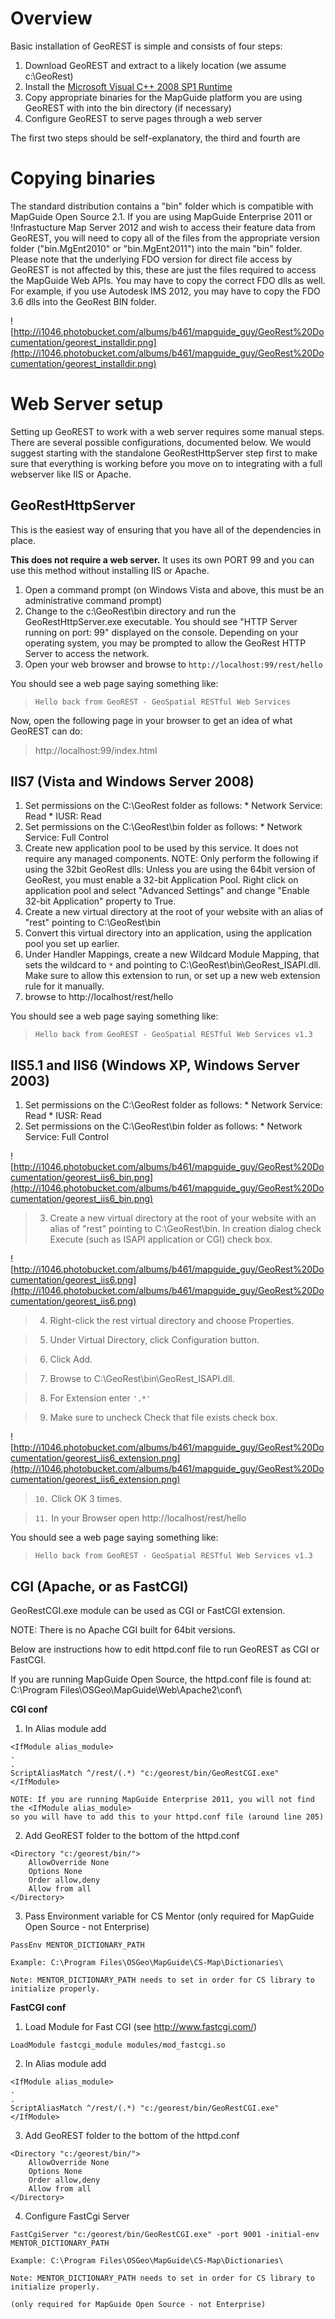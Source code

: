 

# Overview #

Basic installation of GeoREST is simple and consists of four steps:

  1. Download GeoREST and extract to a likely location (we assume c:\GeoRest)
  1. Install the [Microsoft Visual C++ 2008 SP1 Runtime](http://www.microsoft.com/downloads/details.aspx?familyid=A5C84275-3B97-4AB7-A40D-3802B2AF5FC2&displaylang=en)
  1. Copy appropriate binaries for the MapGuide platform you are using GeoREST with into the bin directory (if necessary)
  1. Configure GeoREST to serve pages through a web server

The first two steps should be self-explanatory, the third and fourth are



# Copying binaries #

The standard distribution contains a "bin" folder which is compatible with MapGuide Open Source 2.1.  If you are using MapGuide Enterprise 2011 or !Infrastucture Map Server 2012 and wish to access their feature data from GeoREST, you will need to copy all of the files from the appropriate version folder ("bin.MgEnt2010" or "bin.MgEnt2011") into the main "bin" folder.  Please note that the underlying FDO version for direct file access by GeoREST is not affected by this, these are just the files required to access the MapGuide Web APIs.  You may have to copy the correct FDO dlls as well.  For example, if you use Autodesk IMS 2012, you may have to copy the FDO 3.6 dlls into the GeoRest BIN folder.

![http://i1046.photobucket.com/albums/b461/mapguide_guy/GeoRest%20Documentation/georest_installdir.png](http://i1046.photobucket.com/albums/b461/mapguide_guy/GeoRest%20Documentation/georest_installdir.png)


# Web Server setup #

Setting up GeoREST to work with a web server requires some manual steps.  There are several possible configurations, documented below.  We would suggest starting with the standalone GeoRestHttpServer step first to make sure that everything is working before you move on to integrating with a full webserver like IIS or Apache.

## GeoRestHttpServer ##

This is the easiest way of ensuring that you have all of the dependencies in place.

**This does not require a web server.**  It uses its own PORT 99 and you can use this method without installing IIS or Apache.

  1. Open a command prompt (on Windows Vista and above, this must be an administrative command prompt)
  1. Change to the c:\GeoRest\bin directory and run the GeoRestHttpServer.exe executable.  You should see "HTTP Server running on port: 99" displayed on the console.  Depending on your operating system, you may be prompted to allow the GeoRest HTTP Server to access the network.
  1. Open your web browser and browse to `http://localhost:99/rest/hello`

You should see a web page saying something like:

> `Hello back from GeoREST - GeoSpatial RESTful Web Services `

Now, open the following page in your browser to get an idea of what GeoREST can do:

> http://localhost:99/index.html


## IIS7 (Vista and Windows Server 2008) ##

  1. Set permissions on the C:\GeoRest folder as follows:
    * Network Service: Read
    * IUSR: Read
  1. Set permissions on the C:\GeoRest\bin folder as follows:
    * Network Service: Full Control
  1. Create new application pool to be used by this service.  It does not require any managed components. NOTE: Only perform the following if using the 32bit GeoRest dlls: Unless you are using the 64bit version of GeoRest, you must enable a 32-bit Application Pool. Right click on application pool and select "Advanced Settings" and change "Enable 32-bit Application" property to True.
  1. Create a new virtual directory at the root of your website with an alias of "rest" pointing to C:\GeoRest\bin
  1. Convert this virtual directory into an application, using the application pool you set up earlier.
  1. Under Handler Mappings, create a new Wildcard Module Mapping, that sets the wildcard to `*` and pointing to C:\GeoRest\bin\GeoRest\_ISAPI.dll.  Make sure to allow this extension to run, or set up a new web extension rule for it manually.
  1. browse to http://localhost/rest/hello

You should see a web page saying something like:

> `Hello back from GeoREST - GeoSpatial RESTful Web Services v1.3`

## IIS5.1 and IIS6 (Windows XP, Windows Server 2003) ##

  1. Set permissions on the C:\GeoRest folder as follows:
    * Network Service: Read
    * IUSR: Read
  1. Set permissions on the C:\GeoRest\bin folder as follows:
    * Network Service: Full Control

![http://i1046.photobucket.com/albums/b461/mapguide_guy/GeoRest%20Documentation/georest_iis6_bin.png](http://i1046.photobucket.com/albums/b461/mapguide_guy/GeoRest%20Documentation/georest_iis6_bin.png)
> 3.  Create a new virtual directory at the root of your website with an alias of "rest" pointing to C:\GeoRest\bin. In creation dialog check Execute (such as ISAPI application or CGI) check box.

![http://i1046.photobucket.com/albums/b461/mapguide_guy/GeoRest%20Documentation/georest_iis6.png](http://i1046.photobucket.com/albums/b461/mapguide_guy/GeoRest%20Documentation/georest_iis6.png)
> 4.  Right-click the rest virtual directory and choose Properties.

> 5.  Under Virtual Directory, click Configuration button.

> 6.  Click Add.

> 7.  Browse to C:\GeoRest\bin\GeoRest\_ISAPI.dll.

> 8.  For Extension enter `'.*'`

> 9.  Make sure to uncheck Check that file exists check box.

![http://i1046.photobucket.com/albums/b461/mapguide_guy/GeoRest%20Documentation/georest_iis6_extension.png](http://i1046.photobucket.com/albums/b461/mapguide_guy/GeoRest%20Documentation/georest_iis6_extension.png)

> `10.`  Click OK 3 times.

> `11.`  In your Browser open http://localhost/rest/hello

You should see a web page saying something like:

> `Hello back from GeoREST - GeoSpatial RESTful Web Services v1.3`

## CGI (Apache, or as FastCGI) ##

GeoRestCGI.exe module can be used as CGI or FastCGI extension.

NOTE: There is no Apache CGI built for 64bit versions.

Below are instructions how to edit httpd.conf file to run GeoREST as CGI or FastCGI.

If you are running MapGuide Open Source, the httpd.conf file is found at: C:\Program Files\OSGeo\MapGuide\Web\Apache2\conf\



**CGI conf**


1. In Alias module add
```
<IfModule alias_module>
.
.
ScriptAliasMatch ^/rest/(.*) "c:/georest/bin/GeoRestCGI.exe"
</IfModule>

NOTE: If you are running MapGuide Enterprise 2011, you will not find the <IfModule alias_module> 
so you will have to add this to your httpd.conf file (around line 205)

```

2. Add GeoREST folder to the bottom of the httpd.conf
```
<Directory "c:/georest/bin/">
    AllowOverride None
    Options None
    Order allow,deny
    Allow from all
</Directory>
```
3. Pass Environment variable for CS Mentor (only required for MapGuide Open Source - not Enterprise)
```
PassEnv MENTOR_DICTIONARY_PATH

Example: C:\Program Files\OSGeo\MapGuide\CS-Map\Dictionaries\

Note: MENTOR_DICTIONARY_PATH needs to set in order for CS library to initialize properly.
```

**FastCGI conf**

1. Load Module for Fast CGI (see http://www.fastcgi.com/)
```
LoadModule fastcgi_module modules/mod_fastcgi.so 
```
2. In Alias module add
```
<IfModule alias_module>
.
.
ScriptAliasMatch ^/rest/(.*) "c:/georest/bin/GeoRestCGI.exe"
</IfModule>
```

3. Add GeoREST folder to the bottom of the httpd.conf
```
<Directory "c:/georest/bin/">
    AllowOverride None
    Options None
    Order allow,deny
    Allow from all
</Directory>
```
4. Configure FastCgi Server
```
FastCgiServer "c:/georest/bin/GeoRestCGI.exe" -port 9001 -initial-env MENTOR_DICTIONARY_PATH

Example: C:\Program Files\OSGeo\MapGuide\CS-Map\Dictionaries\

Note: MENTOR_DICTIONARY_PATH needs to set in order for CS library to initialize properly. 

(only required for MapGuide Open Source - not Enterprise)
```